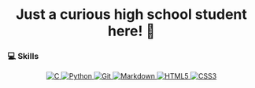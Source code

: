 <h1 align="center">Just a curious high school student here! 👋</h1>

### 💻 Skills
<p align="center">
  <a href="https://www.geeksforgeeks.org/c/c-17-standard/" style: text-decoration: none;> <img src="https://img.shields.io/badge/c-%2300599C.svg?style=for-the-badge&logo=c&logoColor=white" alt="C" /> </a>
  <a href="https://www.python.org/" style: text-decoration: none;> <img src="https://img.shields.io/badge/python-3670A0?style=for-the-badge&logo=python&logoColor=ffdd54" alt="Python" /> </a>
  <a href="https://git-scm.com/" style: text-decoration: none;> <img src="https://img.shields.io/badge/git-%23F05033.svg?style=for-the-badge&logo=git&logoColor=white" alt="Git" /> </a>
  <a href="https://www.markdownguide.org/" style: text-decoration: none;> <img src="https://img.shields.io/badge/markdown-%23000000.svg?style=for-the-badge&logo=markdown&logoColor=white" alt="Markdown" /> </a>
  <a href="https://en.wikipedia.org/wiki/HTML5" style: text-decoration: none;> <img src="https://img.shields.io/badge/html5-%23E34F26.svg?style=for-the-badge&logo=html5&logoColor=white" alt="HTML5" /> </a>
  <a href="https://en.wikipedia.org/wiki/CSS" style: text-decoration: none;> <img src="https://img.shields.io/badge/css3-%231572B6.svg?style=for-the-badge&logo=css3&logoColor=white" alt="CSS3" /> </a>
</p>

<!-- https://gprm.itsvg.in/ -->
